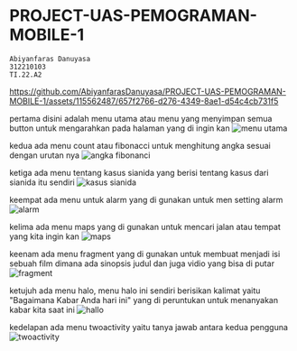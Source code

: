 # PROJECT-UAS-PEMOGRAMAN-MOBILE-1
```
Abiyanfaras Danuyasa
312210103
TI.22.A2
```
https://github.com/AbiyanfarasDanuyasa/PROJECT-UAS-PEMOGRAMAN-MOBILE-1/assets/115562487/657f2766-d276-4349-8ae1-d54c4cb731f5

pertama disini adalah menu utama atau menu yang menyimpan semua button untuk mengarahkan pada halaman yang di ingin kan
![menu utama](https://github.com/AbiyanfarasDanuyasa/PROJECT-UAS-PEMOGRAMAN-MOBILE-1/assets/115562487/5e3afbec-34c7-4e79-80d7-5ddb0058d667)

kedua ada menu count atau fibonacci untuk menghitung angka sesuai dengan urutan nya
![angka fibonanci](https://github.com/AbiyanfarasDanuyasa/PROJECT-UAS-PEMOGRAMAN-MOBILE-1/assets/115562487/2bf6df9c-c575-4492-a45c-a356d7135236)

ketiga ada menu tentang kasus sianida yang berisi tentang kasus dari sianida itu sendiri
![kasus sianida](https://github.com/AbiyanfarasDanuyasa/PROJECT-UAS-PEMOGRAMAN-MOBILE-1/assets/115562487/7a370c19-6354-4558-abcd-ed2785e0868a)

keempat ada menu untuk alarm yang di gunakan untuk men setting alarm  
![alarm](https://github.com/AbiyanfarasDanuyasa/PROJECT-UAS-PEMOGRAMAN-MOBILE-1/assets/115562487/bf7acb8a-bf80-4141-882e-d21bee24ba1e)

kelima ada menu maps yang di gunakan untuk mencari jalan atau tempat yang kita ingin kan
![maps](https://github.com/AbiyanfarasDanuyasa/PROJECT-UAS-PEMOGRAMAN-MOBILE-1/assets/115562487/42388506-bb79-4314-9ad6-2f443c916fee)

keenam ada menu fragment yang di gunakan untuk membuat menjadi isi sebuah film dimana ada sinopsis judul dan juga vidio yang bisa di putar
![fragment](https://github.com/AbiyanfarasDanuyasa/PROJECT-UAS-PEMOGRAMAN-MOBILE-1/assets/115562487/c8d78293-b3b0-464a-9a65-3b53de5680d0)

ketujuh ada menu halo, menu halo ini sendiri berisikan kalimat yaitu "Bagaimana Kabar Anda hari ini" yang di peruntukan untuk menanyakan kabar kita saat ini
![hallo](https://github.com/AbiyanfarasDanuyasa/PROJECT-UAS-PEMOGRAMAN-MOBILE-1/assets/115562487/c5bbdd19-2c1c-4532-afbe-f435d4c68d1c)

kedelapan ada menu twoactivity yaitu tanya jawab antara kedua pengguna
![twoactivity](https://github.com/AbiyanfarasDanuyasa/PROJECT-UAS-PEMOGRAMAN-MOBILE-1/assets/115562487/33b7a19a-9712-48d5-8c62-259242366000)










